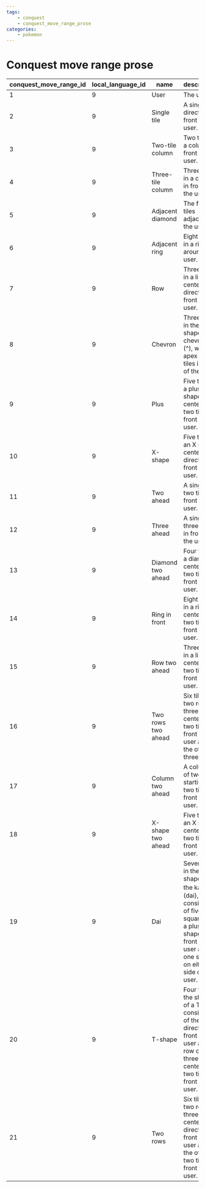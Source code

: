 ```yaml
---
tags:
    - conquest
    - conquest_move_range_prose
categories:
    - pokemon
---
```


# Conquest move range prose

| conquest_move_range_id | local_language_id |        name        |                                                                        description                                                                        |
|------------------------|-------------------|--------------------|-----------------------------------------------------------------------------------------------------------------------------------------------------------|
| 1                      | 9                 | User               | The user.                                                                                                                                                 |
| 2                      | 9                 | Single tile        | A single tile directly in front of the user.                                                                                                              |
| 3                      | 9                 | Two-tile column    | Two tiles in a column in front of the user.                                                                                                               |
| 4                      | 9                 | Three-tile column  | Three tiles in a column in front of the user.                                                                                                             |
| 5                      | 9                 | Adjacent diamond   | The four tiles adjacent to the user.                                                                                                                      |
| 6                      | 9                 | Adjacent ring      | Eight tiles in a ring around the user.                                                                                                                    |
| 7                      | 9                 | Row                | Three tiles in a line centered directly in front of the user.                                                                                             |
| 8                      | 9                 | Chevron            | Three tiles in the shape of a chevron (^), with the apex two tiles in front of the user.                                                                  |
| 9                      | 9                 | Plus               | Five tiles in a plus shape centered two tiles in front of the user.                                                                                       |
| 10                     | 9                 | X-shape            | Five tiles in an X shape centered directly in front of the user.                                                                                          |
| 11                     | 9                 | Two ahead          | A single tile two tiles in front of the user.                                                                                                             |
| 12                     | 9                 | Three ahead        | A single tile three tiles in front of the user.                                                                                                           |
| 13                     | 9                 | Diamond two ahead  | Four tiles in a diamond centered two tiles in front of the user.                                                                                          |
| 14                     | 9                 | Ring in front      | Eight tiles in a ring centered two tiles in front of the user.                                                                                            |
| 15                     | 9                 | Row two ahead      | Three tiles in a line centered two tiles in front of the user.                                                                                            |
| 16                     | 9                 | Two rows two ahead | Six tiles in two rows of three, one centered two tiles in front of the user and the other three tiles.                                                    |
| 17                     | 9                 | Column two ahead   | A column of two tiles starting two tiles in front of the user.                                                                                            |
| 18                     | 9                 | X-shape two ahead  | Five tiles in an X shape centered two tiles in front of the user.                                                                                         |
| 19                     | 9                 | Dai                | Seven tiles in the shape of the kanji 大 (dai), consisting of five squares in a plus shape in front of the user and one square on either side of the user. |
| 20                     | 9                 | T-shape            | Four tiles in the shape of a T, consisting of the tile directly in front of the user and a row of three tiles centered two tiles in front of the user.    |
| 21                     | 9                 | Two rows           | Six tiles in two rows of three, one centered directly in front of the user and the other two tiles in front of the user.                                  |
